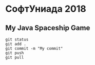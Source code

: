 # СофтУниада 2018 
## My Java Spaceship Game

```
git status
git add .
git commit -m "My commit"
git push
git pull
```
